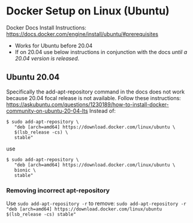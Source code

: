 # Docker Setup on Linux (Ubuntu)

Docker Docs Install Instructions: https://docs.docker.com/engine/install/ubuntu/#prerequisites

- Works for Ubuntu before 20.04
- If on 20.04 use below instructions in conjunction with the docs _until a 20.04 version is released_.

## Ubuntu 20.04

Specifically the add-apt-repository command in the docs does not work because 20.04 focal release is not available.
Follow these instructions: https://askubuntu.com/questions/1230189/how-to-install-docker-community-on-ubuntu-20-04-lts
Instead of:

```
$ sudo add-apt-repository \
   "deb [arch=amd64] https://download.docker.com/linux/ubuntu \
   $(lsb_release -cs) \
   stable"
```

use

```
$ sudo add-apt-repository \
   "deb [arch=amd64] https://download.docker.com/linux/ubuntu \
   bionic \
   stable"
```

### Removing incorrect apt-repository

Use `sudo add-apt-repository -r` to remove:
`sudo add-apt-repository -r "deb [arch=amd64] https://download.docker.com/linux/ubuntu $(lsb_release -cs) stable"`
